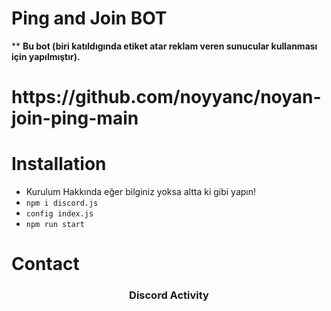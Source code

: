 
# Ping and Join BOT
**
**Bu bot (biri katıldıgında etiket atar reklam veren sunucular kullanması için yapılmıştır).**

<h1>https://github.com/noyyanc/noyan-join-ping-main</h1>

# Installation
- Kurulum Hakkında eğer bilginiz yoksa altta ki gibi yapın!
- `npm i discord.js`
- `config index.js`
- `npm run start`

# Contact
<div align="center">
<h3>Discord Activity</h3>
   <a href="https://discord.com/users/1138102116397875320" target="_blank">
   </a>
</div>
